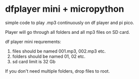 # dfplayer mini + micropython
simple code to play .mp3 continuously on df player and pi pico.

Player will go through all folders and all mp3 files on SD card.

df player mini requrements:
1. files should be named 001.mp3, 002.mp3 etc.
2. folders should be named 01, 02 etc.
3. sd card limit is 32 Gb

If you don't need multiple folders, drop files to root. 
